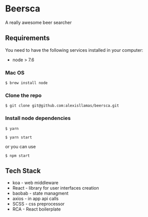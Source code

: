 # Beersca

A really awesome beer searcher

## Requirements

You need to have the following services installed in your computer:

* node > 7.6

### Mac OS

```
$ brew install node
```


### Clone the repo

```
$ git clone git@github.com:alexisllamas/beersca.git
```

### Install node dependencies

```
$ yarn
```


```
$ yarn start
```

or you can use

```
$ npm start
```

## Tech Stack

* koa - web middleware
* React - library for user interfaces creation
* baobab - state managment
* axios - in app api calls
* SCSS - css preprocessor
* RCA - React boilerplate
